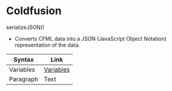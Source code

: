 # Coldfusion

serializeJSON()

  - Converts CFML data into a JSON (JavaScript Object Notation) representation of the data.










| Syntax      | Link        |
| ----------- | ----------- |
| Variables   | [Variables](https://github.com/Hsabonchi/Coldfusion/blob/main/variables.md)       |
| Paragraph   | Text        |
